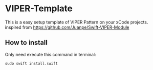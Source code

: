 # VIPER-Template
This is a easy setup template of VIPER Pattern on your xCode projects.  inspired from https://github.com/Juanpe/Swift-VIPER-Module



## How to install

Only need execute this command in terminal:
```swift
sudo swift install.swift
```
